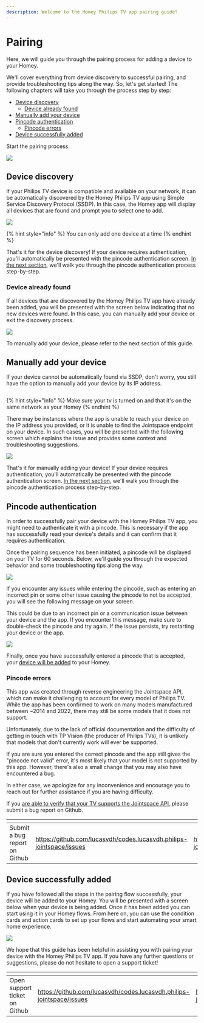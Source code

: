 ```yaml
---
description: Welcome to the Homey Philips TV app pairing guide!
---
```


# Pairing

Here, we will guide you through the pairing process for adding a device to your Homey.&#x20;

We'll cover everything from device discovery to successful pairing, and provide troubleshooting tips along the way. So, let's get started! The following chapters will take you through the process step by step:

* [Device discovery](pairing.md#device-discovery)
  * [Device already found](pairing.md#device-already-found)
* [Manually add your device](pairing.md#manually-add-your-device)
* [Pincode authentication](pairing.md#pincode-authentication)
  * [Pincode errors](pairing.md#pincode-errors)
* [Device successfully added](pairing.md#device-successfully-added)

Start the pairing process.

![](../.gitbook/assets/connect.png)

## Device discovery

If your Philips TV device is compatible and available on your network, it can be automatically discovered by the Homey Philips TV app using Simple Service Discovery Protocol (SSDP). In this case, the Homey app will display all devices that are found and prompt you to select one to add.

![](../.gitbook/assets/select\_device.png)

{% hint style="info" %}
You can only add one device at a time
{% endhint %}

That's it for the device discovery! If your device requires authentication, you'll automatically be presented with the pincode authentication screen. [In the next section](pairing.md#pincode-authentication), we'll walk you through the pincode authentication process step-by-step.

### Device already found

If all devices that are discovered by the Homey Philips TV app have already been added, you will be presented with the screen below indicating that no new devices were found. In this case, you can manually add your device or exit the discovery process.&#x20;

![](../.gitbook/assets/all\_found\_tvs\_already\_added.png)

To manually add your device, please refer to the next section of this guide.

## Manually add your device

If your device cannot be automatically found via SSDP, don't worry, you still have the option to manually add your device by its IP address.

<img src="../.gitbook/assets/manually_add.png" alt="" data-size="original">

{% hint style="info" %}
Make sure your tv is turned on and that it's on the same network as your Homey
{% endhint %}

There may be instances where the app is unable to reach your device on the IP address you provided, or it is unable to find the Jointspace endpoint on your device. In such cases, you will be presented with the following screen which explains the issue and provides some context and troubleshooting suggestions.

![](../.gitbook/assets/host\_unreachable.png)

That's it for manually adding your device! If your device requires authentication, you'll automatically be presented with the pincode authentication screen. [In the next section](pairing.md#pincode-authentication), we'll walk you through the pincode authentication process step-by-step.

## Pincode authentication

In order to successfully pair your device with the Homey Philips TV app, you might need to authenticate it with a pincode. This is necessary if the app has successfully read your device's details and it can confirm that it requires authentication.&#x20;

Once the pairing sequence has been initiated, a pincode will be displayed on your TV for 60 seconds. Below, we'll guide you through the expected behavior and some troubleshooting tips along the way.

![](../.gitbook/assets/enter\_pincode.png)

If you encounter any issues while entering the pincode, such as entering an incorrect pin or some other issue causing the pincode to not be accepted, you will see the following message on your screen.&#x20;

This could be due to an incorrect pin or a communication issue between your device and the app. If you encounter this message, make sure to double-check the pincode and try again. If the issue persists, try restarting your device or the app.

![](../.gitbook/assets/invalid\_pincode.png)

Finally, once you have successfully entered a pincode that is accepted, your [device will be added](pairing.md#device-successfully-added) to your Homey.

### Pincode errors

This app was created through reverse engineering the Jointspace API, which can make it challenging to account for every model of Philips TV. While the app has been confirmed to work on many models manufactured between \~2014 and 2022, there may still be some models that it does not support.&#x20;

Unfortunately, due to the lack of official documentation and the difficulty of getting in touch with TP Vision (the producer of Philips TVs), it is unlikely that models that don't currently work will ever be supported.&#x20;

If you are sure you entered the correct pincode and the app still gives the "pincode not valid" error, it's most likely that your model is not supported by this app. However, there's also a small change that you may also have encountered a bug.

In either case, we apologize for any inconvenience and encourage you to reach out for further assistance if you are having difficulty.

If you [are able to verify that your TV supports the Jointspace API](pairing.md#how-can-i-verify-myself-if-my-tv-is-supported-by-this-app), please submit a bug report on Github.

<table data-card-size="large" data-view="cards"><thead><tr><th></th><th data-type="content-ref"></th><th data-hidden data-card-target data-type="content-ref"></th><th data-hidden data-card-cover data-type="files"></th></tr></thead><tbody><tr><td>Submit a bug report on Github</td><td><a href="https://github.com/lucasvdh/codes.lucasvdh.philips-jointspace/issues">https://github.com/lucasvdh/codes.lucasvdh.philips-jointspace/issues</a></td><td><a href="https://github.com/lucasvdh/codes.lucasvdh.philips-jointspace/issues">https://github.com/lucasvdh/codes.lucasvdh.philips-jointspace/issues</a></td><td><a href="../.gitbook/assets/github.png">github.png</a></td></tr></tbody></table>

## Device successfully added

If you have followed all the steps in the pairing flow successfully, your device will be added to your Homey. You will be presented with a screen below when your device is being added. Once it has been added you can start using it in your Homey flows. From here on, you can use the condition cards and action cards to set up your flows and start automating your smart home experience.

![](../.gitbook/assets/add\_device.png)

We hope that this guide has been helpful in assisting you with pairing your device with the Homey Philips TV app. If you have any further questions or suggestions, please do not hesitate to open a support ticket!

<table data-card-size="large" data-view="cards"><thead><tr><th></th><th data-type="content-ref"></th><th data-hidden data-card-target data-type="content-ref"></th><th data-hidden data-card-cover data-type="files"></th></tr></thead><tbody><tr><td>Open support ticket on Github</td><td><a href="https://github.com/lucasvdh/codes.lucasvdh.philips-jointspace/issues">https://github.com/lucasvdh/codes.lucasvdh.philips-jointspace/issues</a></td><td><a href="https://github.com/lucasvdh/codes.lucasvdh.philips-jointspace/issues">https://github.com/lucasvdh/codes.lucasvdh.philips-jointspace/issues</a></td><td><a href="../.gitbook/assets/github.png">github.png</a></td></tr></tbody></table>

##
